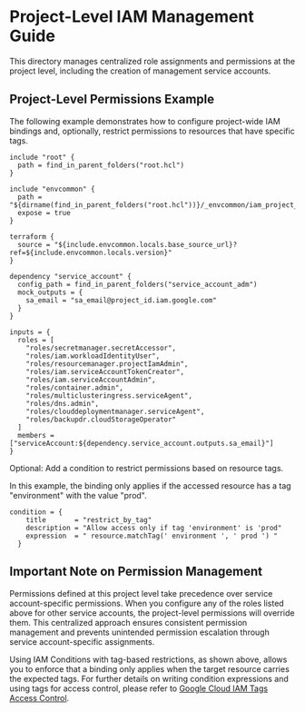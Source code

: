 # Project-Level IAM Management Guide
This directory manages centralized role assignments and permissions at the project level, including the creation of management service accounts.

## Project-Level Permissions Example
The following example demonstrates how to configure project-wide IAM bindings and, optionally, restrict permissions to resources that have specific tags.

```
include "root" {
  path = find_in_parent_folders("root.hcl")
}

include "envcommon" {
  path = "${dirname(find_in_parent_folders("root.hcl"))}/_envcommon/iam_project_binding.hcl"
  expose = true
}

terraform {
  source = "${include.envcommon.locals.base_source_url}?ref=${include.envcommon.locals.version}"
}

dependency "service_account" {
  config_path = find_in_parent_folders("service_account_adm")
  mock_outputs = {
    sa_email = "sa_email@project_id.iam.google.com"
  }
}

inputs = {
  roles = [
    "roles/secretmanager.secretAccessor",
    "roles/iam.workloadIdentityUser",
    "roles/resourcemanager.projectIamAdmin",
    "roles/iam.serviceAccountTokenCreator",
    "roles/iam.serviceAccountAdmin",
    "roles/container.admin",
    "roles/multiclusteringress.serviceAgent",
    "roles/dns.admin",
    "roles/clouddeploymentmanager.serviceAgent",
    "roles/backupdr.cloudStorageOperator"
  ]
  members = ["serviceAccount:${dependency.service_account.outputs.sa_email}"]
}
```

Optional: Add a condition to restrict permissions based on resource tags.

In this example, the binding only applies if the accessed resource has a tag
"environment" with the value "prod".

```
condition = {
    title       = "restrict_by_tag"
    description = "Allow access only if tag 'environment' is 'prod"
    expression  = " resource.matchTag(' environment ', ' prod ') "
  }
```

## Important Note on Permission Management
Permissions defined at this project level take precedence over service account-specific permissions. 
When you configure any of the roles listed above for other service accounts, the project-level 
permissions will override them. This centralized approach ensures consistent permission management 
and prevents unintended permission escalation through service account-specific assignments.

Using IAM Conditions with tag-based restrictions, as shown above, allows you to enforce that a binding only applies when the target resource carries the expected tags. For further details on writing condition expressions and using tags for access control, please refer to [Google Cloud IAM Tags Access Control](https://cloud.google.com/iam/docs/tags-access-control).
